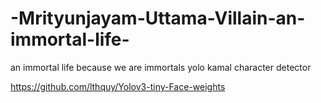 # -Mrityunjayam-Uttama-Villain-an-immortal-life-
an immortal life  because we are immortals yolo kamal character detector

https://github.com/lthquy/Yolov3-tiny-Face-weights 
